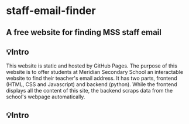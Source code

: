 # staff-email-finder
## A free website for finding MSS staff email

## 💡Intro
This website is static and hosted by GitHub Pages. The purpose of this website is to offer students at Meridian Secondary School an interactable website to find their teacher's email address. It has two parts, frontend (HTML, CSS and Javascript) and backend (python). While the frontend displays all the content of this site, the backend scraps data from the school's webpage automatically. 

## 💡Intro
